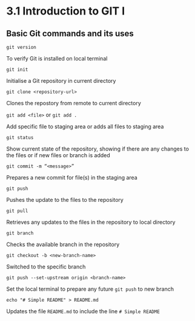 # 3.1 Introduction to GIT I

## Basic Git commands and its uses

`git version`

To verify Git is installed on local terminal

`git init`

Initialise a Git repository in current directory

`git clone <repository-url>`

Clones the repostory from remote to current directory

`git add <file>` or `git add .`

Add specific file to staging area or adds all files to staging area

`git status`

Show current state of the repository, showing if there are any changes to the files or if new files or branch is added

`git commit -m “<message>”`

Prepares a new commit for file(s) in the staging area

`git push`

Pushes the update to the files to the repository

`git pull`

Retrieves any updates to the files in the repository to local directory

`git branch`

Checks the available branch in the repository

`git checkout -b <new-branch-name>`

Switched to the specific branch

`git push --set-upstream origin <branch-name>`

Set the local terminal to prepare any future `git push` to new branch

`echo "# Simple README" > README.md`

Updates the file `README.md` to include the line `# Simple README`